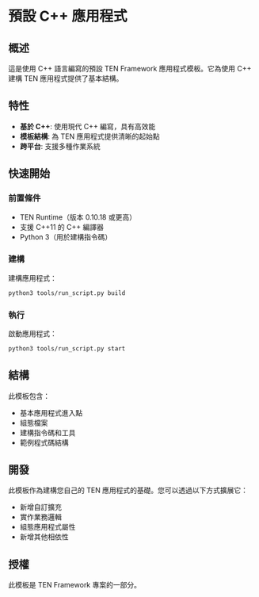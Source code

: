 # 預設 C++ 應用程式

## 概述

這是使用 C++ 語言編寫的預設 TEN Framework 應用程式模板。它為使用 C++ 建構 TEN 應用程式提供了基本結構。

## 特性

- **基於 C++**: 使用現代 C++ 編寫，具有高效能
- **模板結構**: 為 TEN 應用程式提供清晰的起始點
- **跨平台**: 支援多種作業系統

## 快速開始

### 前置條件

- TEN Runtime（版本 0.10.18 或更高）
- 支援 C++11 的 C++ 編譯器
- Python 3（用於建構指令碼）

### 建構

建構應用程式：

```bash
python3 tools/run_script.py build
```

### 執行

啟動應用程式：

```bash
python3 tools/run_script.py start
```

## 結構

此模板包含：

- 基本應用程式進入點
- 組態檔案
- 建構指令碼和工具
- 範例程式碼結構

## 開發

此模板作為建構您自己的 TEN 應用程式的基礎。您可以透過以下方式擴展它：

- 新增自訂擴充
- 實作業務邏輯
- 組態應用程式屬性
- 新增其他相依性

## 授權

此模板是 TEN Framework 專案的一部分。
